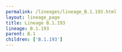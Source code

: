 ```yaml
---
permalink: /lineages/lineage_B.1.193.html
layout: lineage_page
title: Lineage B.1.193
lineage: B.1.193
parent: B.1
children: ['B.1.193']
---
```

